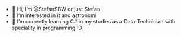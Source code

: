 - 👋 Hi, I’m @StefanSBW or just Stefan
- 👀 I’m interested in it and astronomi
- 🌱 I’m currently learning C# in my studies as a Data-Technician with speciality in programming :D

<!---
StefanSBW/StefanSBW is a ✨ special ✨ repository because its `README.md` (this file) appears on your GitHub profile.
You can click the Preview link to take a look at your changes.
--->
